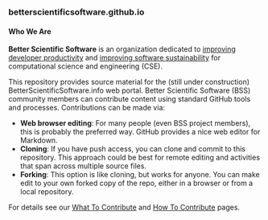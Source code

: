 ### betterscientificsoftware.github.io

#### Who We Are
 
**Better Scientific Software** is an organization dedicated to [improving developer productivity](WhatisProductivity.md) and [improving software sustainability](WhatisSustainability.md) for computational science and engineering (CSE).

This repository provides source material for the (still under construction) BetterScientificSoftware.info web portal. Better Scientific Software (BSS) community members can contribute content using standard GitHub tools and processes. Contributions can be made via:
* **Web browser editing**:  For many people (even BSS project members), this is probably the preferred way.  GitHub provides a nice web editor for Markdown.
* **Cloning**: If you have push access, you can clone and commit to this repository.  This approach could be best for remote editing and activities that span across multiple source files.
* **Forking**: This option is like cloning, but works for anyone.  You can make edit to your own forked copy of the repo, either in a browser or from a local repository.

For details see our [What To Contribute](WhatToContribute.md) and [How To Contribute](HowtoContribute.md) pages.
